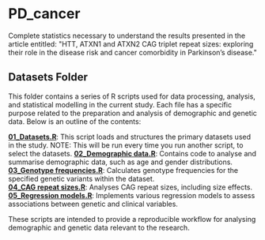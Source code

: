 # PD_cancer
Complete statistics necessary to understand the results presented in the article entitled: "HTT, ATXN1 and ATXN2 CAG triplet repeat sizes: exploring their role in the disease risk and cancer comorbidity in Parkinson’s disease."

## Datasets Folder

This folder contains a series of R scripts used for data processing, analysis, and statistical modelling in the current study. Each file has a specific purpose related to the preparation and analysis of demographic and genetic data. Below is an outline of the contents:

**[01_Datasets.R](./01_Datasets.R)**: This script loads and structures the primary datasets used in the study. 
  NOTE: This will be run every time you run another script, to select the datasets.
**[02_Demographic data.R](./02_Demographic%20data.R)**: Contains code to analyse and summarise demographic data, such as age and gender distributions.  
**[03_Genotype frequencies.R](./03_Genotype%20frequencies.R)**: Calculates genotype frequencies for the specified genetic variants within the dataset.  
**[04_CAG repeat sizes.R](./04_CAG%20repeat%20sizes.R)**: Analyses CAG repeat sizes, including size effects.  
**[05_Regression models.R](./05_Regression%20models.R)**: Implements various regression models to assess associations between genetic and clinical variables.  

These scripts are intended to provide a reproducible workflow for analysing demographic and genetic data relevant to the research.
